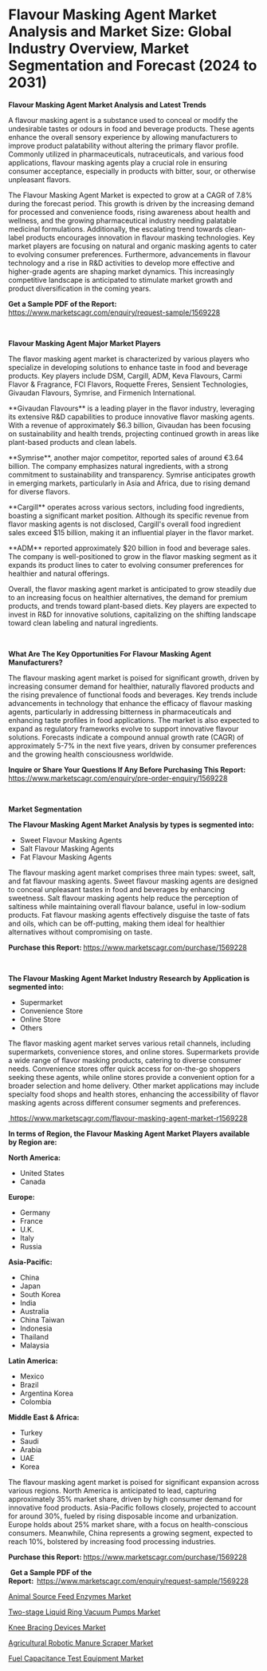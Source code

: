 <p><h1>Flavour Masking Agent Market Analysis and Market Size: Global Industry Overview, Market Segmentation and Forecast (2024 to 2031)</h1></p><p><strong>Flavour Masking Agent Market Analysis and Latest Trends</strong></p>
<p><p>A flavour masking agent is a substance used to conceal or modify the undesirable tastes or odours in food and beverage products. These agents enhance the overall sensory experience by allowing manufacturers to improve product palatability without altering the primary flavor profile. Commonly utilized in pharmaceuticals, nutraceuticals, and various food applications, flavour masking agents play a crucial role in ensuring consumer acceptance, especially in products with bitter, sour, or otherwise unpleasant flavors.</p><p>The Flavour Masking Agent Market is expected to grow at a CAGR of 7.8% during the forecast period. This growth is driven by the increasing demand for processed and convenience foods, rising awareness about health and wellness, and the growing pharmaceutical industry needing palatable medicinal formulations. Additionally, the escalating trend towards clean-label products encourages innovation in flavour masking technologies. Key market players are focusing on natural and organic masking agents to cater to evolving consumer preferences. Furthermore, advancements in flavour technology and a rise in R&D activities to develop more effective and higher-grade agents are shaping market dynamics. This increasingly competitive landscape is anticipated to stimulate market growth and product diversification in the coming years.</p></p>
<p><strong>Get a Sample PDF of the Report:&nbsp;</strong> <a href="https://www.marketscagr.com/enquiry/request-sample/1569228?utm_campaign=1576&utm_medium=2&utm_source=Github&utm_content=ia&utm_term=14102024&utm_id=flavour-masking-agent">https://www.marketscagr.com/enquiry/request-sample/1569228</a></p>
<p>&nbsp;</p>
<p><strong>Flavour Masking Agent Major Market Players</strong></p>
<p><p>The flavor masking agent market is characterized by various players who specialize in developing solutions to enhance taste in food and beverage products. Key players include DSM, Cargill, ADM, Keva Flavours, Carmi Flavor & Fragrance, FCI Flavors, Roquette Freres, Sensient Technologies, Givaudan Flavours, Symrise, and Firmenich International.</p><p>**Givaudan Flavours** is a leading player in the flavor industry, leveraging its extensive R&D capabilities to produce innovative flavor masking agents. With a revenue of approximately $6.3 billion, Givaudan has been focusing on sustainability and health trends, projecting continued growth in areas like plant-based products and clean labels.</p><p>**Symrise**, another major competitor, reported sales of around €3.64 billion. The company emphasizes natural ingredients, with a strong commitment to sustainability and transparency. Symrise anticipates growth in emerging markets, particularly in Asia and Africa, due to rising demand for diverse flavors.</p><p>**Cargill** operates across various sectors, including food ingredients, boasting a significant market position. Although its specific revenue from flavor masking agents is not disclosed, Cargill's overall food ingredient sales exceed $15 billion, making it an influential player in the flavor market.</p><p>**ADM** reported approximately $20 billion in food and beverage sales. The company is well-positioned to grow in the flavor masking segment as it expands its product lines to cater to evolving consumer preferences for healthier and natural offerings.</p><p>Overall, the flavor masking agent market is anticipated to grow steadily due to an increasing focus on healthier alternatives, the demand for premium products, and trends toward plant-based diets. Key players are expected to invest in R&D for innovative solutions, capitalizing on the shifting landscape toward clean labeling and natural ingredients.</p></p>
<p>&nbsp;</p>
<p><strong>What Are The Key Opportunities For Flavour Masking Agent Manufacturers?</strong></p>
<p><p>The flavour masking agent market is poised for significant growth, driven by increasing consumer demand for healthier, naturally flavored products and the rising prevalence of functional foods and beverages. Key trends include advancements in technology that enhance the efficacy of flavour masking agents, particularly in addressing bitterness in pharmaceuticals and enhancing taste profiles in food applications. The market is also expected to expand as regulatory frameworks evolve to support innovative flavour solutions. Forecasts indicate a compound annual growth rate (CAGR) of approximately 5-7% in the next five years, driven by consumer preferences and the growing health consciousness worldwide.</p></p>
<p><strong>Inquire or Share Your Questions If Any Before Purchasing This Report:</strong> <a href="https://www.marketscagr.com/enquiry/pre-order-enquiry/1569228?utm_campaign=1576&utm_medium=2&utm_source=Github&utm_content=ia&utm_term=14102024&utm_id=flavour-masking-agent">https://www.marketscagr.com/enquiry/pre-order-enquiry/1569228</a></p>
<p>&nbsp;</p>
<p><strong>Market Segmentation</strong></p>
<p><strong>The Flavour Masking Agent Market Analysis by types is segmented into:</strong></p>
<p><ul><li>Sweet Flavour Masking Agents</li><li>Salt Flavour Masking Agents</li><li>Fat Flavour Masking Agents</li></ul></p>
<p><p>The flavour masking agent market comprises three main types: sweet, salt, and fat flavour masking agents. Sweet flavour masking agents are designed to conceal unpleasant tastes in food and beverages by enhancing sweetness. Salt flavour masking agents help reduce the perception of saltiness while maintaining overall flavour balance, useful in low-sodium products. Fat flavour masking agents effectively disguise the taste of fats and oils, which can be off-putting, making them ideal for healthier alternatives without compromising on taste.</p></p>
<p><strong>Purchase this Report:&nbsp;</strong><a href="https://www.marketscagr.com/purchase/1569228?utm_campaign=1576&utm_medium=2&utm_source=Github&utm_content=ia&utm_term=14102024&utm_id=flavour-masking-agent">https://www.marketscagr.com/purchase/1569228</a></p>
<p>&nbsp;</p>
<p><strong>The Flavour Masking Agent Market Industry Research by Application is segmented into:</strong></p>
<p><ul><li>Supermarket</li><li>Convenience Store</li><li>Online Store</li><li>Others</li></ul></p>
<p><p>The flavor masking agent market serves various retail channels, including supermarkets, convenience stores, and online stores. Supermarkets provide a wide range of flavor masking products, catering to diverse consumer needs. Convenience stores offer quick access for on-the-go shoppers seeking these agents, while online stores provide a convenient option for a broader selection and home delivery. Other market applications may include specialty food shops and health stores, enhancing the accessibility of flavor masking agents across different consumer segments and preferences.</p></p>
<p><a href="https://www.marketscagr.com/flavour-masking-agent-market-r1569228?utm_campaign=1576&utm_medium=2&utm_source=Github&utm_content=ia&utm_term=14102024&utm_id=flavour-masking-agent">&nbsp;https://www.marketscagr.com/flavour-masking-agent-market-r1569228</a></p>
<p><strong>In terms of Region, the Flavour Masking Agent Market Players available by Region are:</strong></p>
<p>
    <p> <strong> North America: </strong>
        <ul>
            <li>United States</li>
            <li>Canada</li>
        </ul>
        </p> 
    <p> <strong> Europe: </strong>
        <ul>
            <li>Germany</li>
            <li>France</li>
            <li>U.K.</li>
            <li>Italy</li>
            <li>Russia</li>
        </ul>
        </p> 
    <p> <strong> Asia-Pacific: </strong>
        <ul>
            <li>China</li>
            <li>Japan</li>
            <li>South Korea</li>
            <li>India</li>
            <li>Australia</li>
            <li>China Taiwan</li>
            <li>Indonesia</li>
            <li>Thailand</li>
            <li>Malaysia</li>
        </ul>
        </p> 
    <p> <strong> Latin America: </strong>
        <ul>
            <li>Mexico</li>
            <li>Brazil</li>
            <li>Argentina Korea</li>
            <li>Colombia</li>
        </ul>
        </p> 
    <p> <strong> Middle East & Africa: </strong>
        <ul>
            <li>Turkey</li>
            <li>Saudi</li>
            <li>Arabia</li>
            <li>UAE</li>
            <li>Korea</li>
        </ul>
    </p>
    </p>
<p><p>The flavour masking agent market is poised for significant expansion across various regions. North America is anticipated to lead, capturing approximately 35% market share, driven by high consumer demand for innovative food products. Asia-Pacific follows closely, projected to account for around 30%, fueled by rising disposable income and urbanization. Europe holds about 25% market share, with a focus on health-conscious consumers. Meanwhile, China represents a growing segment, expected to reach 10%, bolstered by increasing food processing industries.</p></p>
<p><strong>Purchase this Report: </strong><a href="https://www.marketscagr.com/purchase/1569228?utm_campaign=1576&utm_medium=2&utm_source=Github&utm_content=ia&utm_term=14102024&utm_id=flavour-masking-agent">https://www.marketscagr.com/purchase/1569228</a></p>
<p>&nbsp;<strong>Get a Sample PDF of the Report:&nbsp;&nbsp;</strong><a href="https://www.marketscagr.com/enquiry/request-sample/1569228?utm_campaign=1576&utm_medium=2&utm_source=Github&utm_content=ia&utm_term=14102024&utm_id=flavour-masking-agent">https://www.marketscagr.com/enquiry/request-sample/1569228</a></p>
<p><strong></strong></p>
<p><p><a href="https://www.linkedin.com/pulse/animal-source-feed-enzymes-industry-forecast-market-shifts-7glbe?trk=public_post_embed_feed-article-content&utm_campaign=1576&utm_medium=2&utm_source=Github&utm_content=ia&utm_term=14102024&utm_id=flavour-masking-agent">Animal Source Feed Enzymes Market</a></p><p><a href="https://www.linkedin.com/pulse/mapping-two-stage-liquid-ring-vacuum-pumps-market-trends-9juee?trk=public_post_embed_feed-article-content&utm_campaign=1576&utm_medium=2&utm_source=Github&utm_content=ia&utm_term=14102024&utm_id=flavour-masking-agent">Two-stage Liquid Ring Vacuum Pumps Market</a></p><p><a href="https://www.linkedin.com/pulse/knee-bracing-devices-industry-forecast-market-shifts-strategic-tdome?utm_campaign=1576&utm_medium=2&utm_source=Github&utm_content=ia&utm_term=14102024&utm_id=flavour-masking-agent">Knee Bracing Devices Market</a></p><p><a href="https://www.linkedin.com/pulse/agricultural-robotic-manure-scraper-market-dynamics-application-pr7ie?trk=public_post_embed_feed-article-content&utm_campaign=1576&utm_medium=2&utm_source=Github&utm_content=ia&utm_term=14102024&utm_id=flavour-masking-agent">Agricultural Robotic Manure Scraper Market</a></p><p><a href="https://github.com/YashRP12/Market-Research-Report-List-6/blob/main/fuel-capacitance-test-equipment-market.md?utm_campaign=1576&utm_medium=2&utm_source=Github&utm_content=ia&utm_term=14102024&utm_id=flavour-masking-agent">Fuel Capacitance Test Equipment Market</a></p></p>